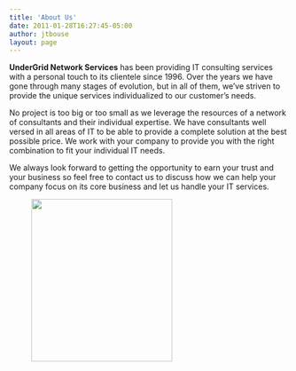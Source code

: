 ```yaml
---
title: 'About Us'
date: 2011-01-28T16:27:45-05:00
author: jtbouse
layout: page
---
```

<strong>UnderGrid Network Services</strong> has been providing IT consulting services with a personal touch to its clientele since 1996. Over the years we have gone through many stages of evolution, but in all of them, we&#8217;ve striven to provide the unique services individualized to our customer&#8217;s needs.

No project is too big or too small as we leverage the resources of a network of consultants and their individual expertise. We have consultants well versed in all areas of IT to be able to provide a complete solution at the best possible price. We work with your company to provide you with the right combination to fit your individual IT needs.

We always look forward to getting the opportunity to earn your trust and your business so feel free to contact us to discuss how we can help your company focus on its core business and let us handle your IT services.

<div class="wp-block-image is-style-default">
  <figure class="alignleft is-resized"><img loading="lazy" src="https://undergrid.net/wp-content/uploads/2020/01/AWS-Certifications.png" alt="" class="wp-image-370" width="254" height="293" srcset="https://undergrid.net/wp-content/uploads/2020/01/AWS-Certifications.png 507w, https://undergrid.net/wp-content/uploads/2020/01/AWS-Certifications-260x300.png 260w, https://undergrid.net/wp-content/uploads/2020/01/AWS-Certifications-52x60.png 52w" sizes="(max-width: 254px) 100vw, 254px" /></figure>
</div>